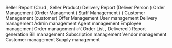 Seller Report (Crud , Seller Product)
Delivery Report (Deliver Person )
Order Management (Order Managment  )
Staff Management (  )
Customer Management (customer)
Offer Management 
User management
Delivery management
Admin management
Agent management
Employee management
Order management ✅(
    Order List , 
    Delivered
)
Report generation
Bill management
Subscription management
Vendor management
Customer management
Supply management